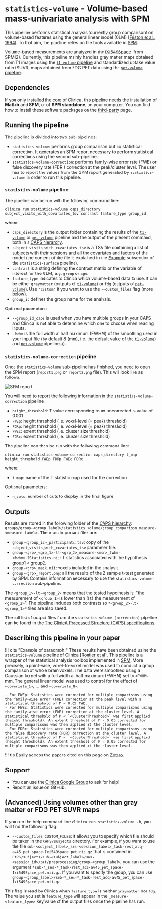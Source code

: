 # `statistics-volume` - Volume-based mass-univariate analysis with SPM

This pipeline performs statistical analysis (currently group comparison) on volume-based features using the general linear model (GLM) [[Friston et al., 1994](https://doi.org/10.1002/hbm.460020402)]. To that aim, the pipeline relies on the tools available in [SPM](http://www.fil.ion.ucl.ac.uk/spm/).

Volume-based measurements are analyzed in the [IXI549Space](https://bids-specification.readthedocs.io/en/stable/99-appendices/08-coordinate-systems.html#standard-template-identifiers) (from SPM12). Currently, this pipeline mainly handles gray matter maps obtained from T1 images using the [`t1-volume` pipeline](../T1_Volume) and standardized uptake value ratio (SUVR) maps obtained from FDG PET data using the [`pet-volume` pipeline](../PET_Volume).

## Dependencies
<!--If you installed the docker image of Clinica, nothing is required.-->

If you only installed the core of Clinica, this pipeline needs the installation of **Matlab** and **SPM**, or of **SPM standalone**, on your computer. You can find how to install these software packages on the [third-party](../../Third-party) page.

## Running the pipeline
The pipeline is divided into two sub-pipelines:

- `statistics-volume`: performs group comparison but no statistical correction. It generates an SPM report necessary to perform statistical corrections using the second sub-pipeline.
- `statistics-volume-correction`: performs family-wise error rate (FWE) or false discovery rate (FDR ) correction at the peak/cluster level. The user has to report the values from the SPM report generated by `statistics-volume` in order to run this pipeline.

### `statistics-volume` pipeline
The pipeline can be run with the following command line:

```
clinica run statistics-volume caps_directory subject_visits_with_covariates_tsv contrast feature_type group_id
```
where:

  - `caps_directory` is the output folder containing  the results of the [`t1-volume`](../T1_Volume) or [`pet-volume`](../PET_Volume) pipeline and the output of the present command, both in a [CAPS hierarchy](../../CAPS/Introduction).
  - `subject_visits_with_covariates_tsv` is a TSV file containing a list of subjects with their sessions and all the covariates and factors of the model (the content of the file is explained in the [Example](../Stats_Surface/#comparison-analysis) subsection of the `statistics-surface` pipeline).
  - `contrast` is a string defining the contrast matrix or the variable of interest for the GLM, e.g. `group` or `age`.
  - `feature_type` indicates to Clinica which volume-based data to use. It can be either `graymatter` (outputs of [`t1-volume`](../T1_Volume)) or `fdg` (outputs of [`pet-volume`](../PET_Volume)). Use `'custom'` if you want to use the `--custom_files` flag (more [below](#advanced-specifying-what-volume-data-to-use)).
  - `group_id` defines the group name for the analysis.

Optional parameters:

  - `--group_id_caps` is used when you have multiple groups in your CAPS and Clinica is not able to determine which one to choose when reading inputs.
  - `-fwhm` is the full width at half maximum (FWHM) of the smoothing used in your input file (by default 8 (mm), i.e. the default value of the [`t1-volume`](../T1_Volume)) and [`pet-volume`](../PET_Volume) pipelines)).

### `statistics-volume-correction` pipeline
Once the `statistics-volume` sub-pipeline has finished, you need to open the SPM report (`report1.png` or `report2.png` file). This will look like as follows:

![SPM report](https://user-images.githubusercontent.com/49677712/75558316-f0f23280-5a41-11ea-9489-be40ee66ec16.png)

You will need to report the following information in the `statistics-volume-correction` pipeline:

  - `height_threshold`: T value corresponding to an uncorrected p-value of 0.001
  - `FWEp`: height threshold (i.e. voxel-level (= peak) threshold)
  - `FDRp`: height threshold (i.e. voxel-level (= peak) threshold)
  - `FWEc`: extent threshold (i.e. cluster size threshold)
  - `FDRc`: extent threshold (i.e. cluster size threshold)

The pipeline can then be run with the following command line:

```
clinica run statistics-volume-correction caps_directory t_map height_threshold FWEp FDRp FWEc FDRc
```
where:

  - `t_map`: name of the T statistic map used for the correction

Optional parameters:

  - `n_cuts`: number of cuts to display in the final figure


## Outputs

Results are stored in the following folder of the [CAPS hierarchy](../../CAPS/Specifications/#statistics-volume-volume-based-mass-univariate-analysis-with-spm): `groups/group-<group_label>/statistics_volume/group_comparison_measure-<measure-label>`. The most important files are:

  - `group-<group_id>_participants.tsv`: copy of the `subject_visits_with_covariates_tsv` parameter file.
  - `group-<grp>_<grp_1>-lt-<grp_2>_measure-<msr>_fwhm-<fwhm>_TStatistics.nii`: T statistics associated with the hypothesis group1 < group2.
  - `group-<grp>_mask.nii`: voxels included in the analysis.
  - `group-<grp>_report.png`: all the results of the 2 sample t-test generated by SPM. Contains information necessary to use the `statistics-volume-correction` sub-pipeline.

The `<group_1>-lt-<group_2>` means that the tested hypothesis is: "the measurement of `<group_1>` is lower than (`lt`) the measurement of `<group_2>`". The pipeline includes both contrasts so `*<group_2>-lt-<group_1>*` files are also saved.


The full list of output files from the `statistics-volume-[correction]` pipeline can be found in the
[The ClinicA Processed Structure (CAPS) specifications](../../CAPS/Specifications/#statistics-volume-volume-based-mass-univariate-analysis-with-spm).


## Describing this pipeline in your paper
!!! cite "Example of paragraph:"
    These results have been obtained using the `statistics-volume` pipeline of Clinica [[Routier et al](https://hal.inria.fr/hal-02308126/)]. This pipeline is a wrapper of the statistical analysis toolbox implemented in [SPM](http://www.fil.ion.ucl.ac.uk/spm/). More precisely, a point-wise, voxel-to-voxel model was used to conduct a group comparison of whole brain voxels. The data were smoothed using a Gaussian kernel with a full width at half maximum (FWHM) set to `<FWHM>` mm. The general linear model was used to control for the effect of `<covariate_1>`, ... and  `<covariate_N>`.

    - For FWEp: Statistics were corrected for multiple comparisons using the family-wise error (FWE) correction at the peak level with a statistical threshold of P < 0.05 FWE.
    - For FWEc: Statistics were corrected for multiple comparisons using the family-wise error (FWE) correction at the cluster level. A statistical threshold of P < `<ClusterThreshold>` was first applied (height threshold). An extent threshold of P < 0.05 corrected for multiple comparisons was then applied at the cluster level.
    - For FDRc: Statistics were corrected for multiple comparisons using the false discovery rate (FDR) correction at the cluster level. A statistical threshold of P < `<ClusterThreshold>` was first applied (height threshold). An extent threshold of P < 0.05 corrected for multiple comparisons was then applied at the cluster level.

!!! tip
    Easily access the papers cited on this page on [Zotero](https://www.zotero.org/groups/2240070/clinica_aramislab/collections/ACBHQWPB).

## Support
-   You can use the [Clinica Google Group](https://groups.google.com/forum/#!forum/clinica-user) to ask for help!
-   Report an issue on [GitHub](https://github.com/aramis-lab/clinica/issues).


## (Advanced) Using volumes other than gray matter or FDG PET SUVR maps

If you run the help command line `clinica run statistics-volume -h`, you will find the following flag:

 - `--custom_files CUSTOM_FILES`: it allows you to specify which file should be taken in the `CAPS/subjects` directory. For example, if you want to use the file `sub-<subject_label>_ses-<session_label>_task-rest_acq-av45_pet_space-Ixi549Space_pet.nii.gz` that is contained in `CAPS/subjects/sub-<subject_label>/ses-<session_id>/pet/preprocessing/group-<group_label>`, you can use the argument `*sub-*_ses-*_task-rest_acq-av45_pet_space-Ixi549Space_pet.nii.gz`. If you want to specify the group, you can use `group-<group_label>/sub-*_ses-*_task-rest_acq-av45_pet_space-Ixi549Space_pet.nii.gz`


This flag is read by Clinica when `feature_type` is neither `graymatter` nor `fdg`. The value you set in `feature_type` will appear in the `_measure-<feature_type>` key/value of the output files once the pipeline has run.
